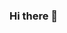 ### Hi there 👋
<p align="center">
  <a href="https://github.com/alitopcu/alitopcu/edit/main/README.md<img src="https://readme-typing-svg.herokuapp.com/?lines=Don%27t%20repeat%20yourself!;Always%20learning%20new%20things&center=true&width=380&height=45%22%3E</a>
</p>
<!--
**alitopcu/alitopcu** is a ✨ _special_ ✨ repository because its `README.md` (this file) appears on your GitHub profile.

Here are some ideas to get you started:

- 🔭 I’m currently working on ...
- 🌱 I’m currently learning ...
- 👯 I’m looking to collaborate on ...
- 🤔 I’m looking for help with ...
- 💬 Ask me about ...
- 📫 How to reach me: ...
- 😄 Pronouns: ...
- ⚡ Fun fact: ...
-->
